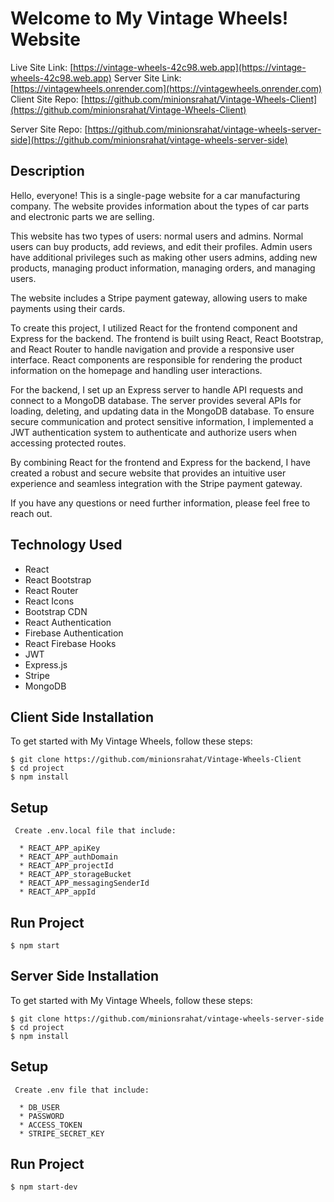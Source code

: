 # Welcome to My Vintage Wheels! Website

Live Site Link: [https://vintage-wheels-42c98.web.app](https://vintage-wheels-42c98.web.app)
Server Site Link: [https://vintagewheels.onrender.com](https://vintagewheels.onrender.com)
Client Site Repo: [https://github.com/minionsrahat/Vintage-Wheels-Client](https://github.com/minionsrahat/Vintage-Wheels-Client)


Server Site Repo: [https://github.com/minionsrahat/vintage-wheels-server-side](https://github.com/minionsrahat/vintage-wheels-server-side)


## Description

Hello, everyone! This is a single-page website for a car manufacturing company. The website provides information about the types of car parts and electronic parts we are selling.

This website has two types of users: normal users and admins. Normal users can buy products, add reviews, and edit their profiles. Admin users have additional privileges such as making other users admins, adding new products, managing product information, managing orders, and managing users.

The website includes a Stripe payment gateway, allowing users to make payments using their cards.

To create this project, I utilized React for the frontend component and Express for the backend. The frontend is built using React, React Bootstrap, and React Router to handle navigation and provide a responsive user interface. React components are responsible for rendering the product information on the homepage and handling user interactions.

For the backend, I set up an Express server to handle API requests and connect to a MongoDB database. The server provides several APIs for loading, deleting, and updating data in the MongoDB database. To ensure secure communication and protect sensitive information, I implemented a JWT authentication system to authenticate and authorize users when accessing protected routes.

By combining React for the frontend and Express for the backend, I have created a robust and secure website that provides an intuitive user experience and seamless integration with the Stripe payment gateway.

If you have any questions or need further information, please feel free to reach out.



## Technology Used

- React
- React Bootstrap
- React Router
- React Icons
- Bootstrap CDN
- React Authentication
- Firebase Authentication
- React Firebase Hooks
- JWT
- Express.js
- Stripe
- MongoDB

## Client Side Installation

To get started with My Vintage Wheels, follow these steps:


```
$ git clone https://github.com/minionsrahat/Vintage-Wheels-Client
$ cd project
$ npm install

```

## Setup 

```
 Create .env.local file that include:

  * REACT_APP_apiKey
  * REACT_APP_authDomain
  * REACT_APP_projectId
  * REACT_APP_storageBucket
  * REACT_APP_messagingSenderId
  * REACT_APP_appId  
```

## Run Project

```
$ npm start

```

## Server Side Installation

To get started with My Vintage Wheels, follow these steps:


```
$ git clone https://github.com/minionsrahat/vintage-wheels-server-side
$ cd project
$ npm install

```

## Setup 

```
 Create .env file that include:

  * DB_USER
  * PASSWORD
  * ACCESS_TOKEN
  * STRIPE_SECRET_KEY
```

## Run Project

```
$ npm start-dev

```